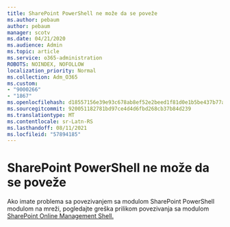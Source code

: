 ```yaml
---
title: SharePoint PowerShell ne može da se poveže
ms.author: pebaum
author: pebaum
manager: scotv
ms.date: 04/21/2020
ms.audience: Admin
ms.topic: article
ms.service: o365-administration
ROBOTS: NOINDEX, NOFOLLOW
localization_priority: Normal
ms.collection: Adm_O365
ms.custom:
- "9000266"
- "1867"
ms.openlocfilehash: d18557156e39e93c678ab8ef52e2beed1f81d0e1b5be437b77a3fdca34f3d353
ms.sourcegitcommit: 920051182781bd97ce4d4d6fbd268cb37b84d239
ms.translationtype: MT
ms.contentlocale: sr-Latn-RS
ms.lasthandoff: 08/11/2021
ms.locfileid: "57894185"
---
```

# <a name="sharepoint-powershell-unable-to-connect"></a>SharePoint PowerShell ne može da se poveže

Ako imate problema sa povezivanjem sa modulom SharePoint PowerShell modulom na mreži, pogledajte greška prilikom povezivanja sa modulom [SharePoint Online Management Shell.](https://docs.microsoft.com/sharepoint/troubleshoot/administration/errors-connecting-to-management-shell)